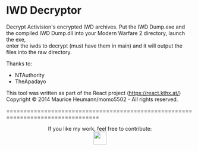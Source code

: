 IWD Decryptor
========

Decrypt Activision's encrypted IWD archives.
Put the IWD Dump.exe and the compiled IWD Dump.dll into your Modern Warfare 2 directory, launch the exe,  
enter the iwds to decrypt (must have them in main) and it will output the files into the raw directory.  

Thanks to:
- NTAuthority  
- TheApadayo  

This tool was written as part of the React project (https://react.kthx.at/)  
Copyright © 2014 Maurice Heumann/momo5502 - All rights reserved.  

=================================================================================

<p align="center">If you like my work, feel free to contribute:<br> 
<a href="http://momo5504.square7.de/donate.html"><img height="35" src="http://momo5504.square7.de/Donate.png" /></a></p>
